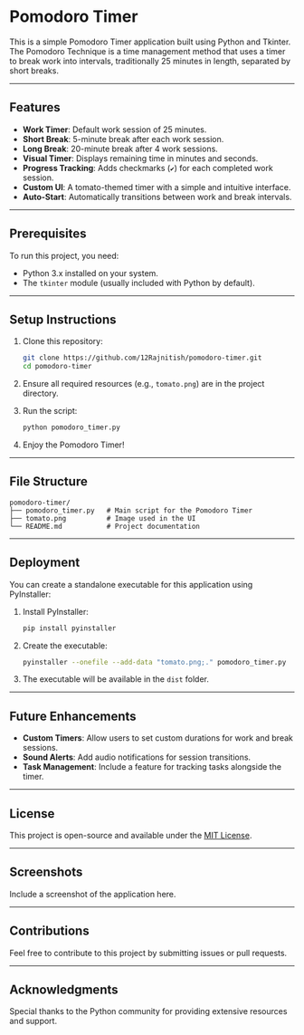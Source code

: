 
# Pomodoro Timer

This is a simple Pomodoro Timer application built using Python and Tkinter. The Pomodoro Technique is a time management method that uses a timer to break work into intervals, traditionally 25 minutes in length, separated by short breaks.

---

## Features

- **Work Timer**: Default work session of 25 minutes.
- **Short Break**: 5-minute break after each work session.
- **Long Break**: 20-minute break after 4 work sessions.
- **Visual Timer**: Displays remaining time in minutes and seconds.
- **Progress Tracking**: Adds checkmarks (`✔`) for each completed work session.
- **Custom UI**: A tomato-themed timer with a simple and intuitive interface.
- **Auto-Start**: Automatically transitions between work and break intervals.

---

## Prerequisites

To run this project, you need:

- Python 3.x installed on your system.
- The `tkinter` module (usually included with Python by default).

---

## Setup Instructions

1. Clone this repository:
   ```bash
   git clone https://github.com/12Rajnitish/pomodoro-timer.git
   cd pomodoro-timer
   ```

2. Ensure all required resources (e.g., `tomato.png`) are in the project directory.

3. Run the script:
   ```bash
   python pomodoro_timer.py
   ```

4. Enjoy the Pomodoro Timer!

---

## File Structure

```
pomodoro-timer/
├── pomodoro_timer.py   # Main script for the Pomodoro Timer
├── tomato.png          # Image used in the UI
└── README.md           # Project documentation
```

---

## Deployment

You can create a standalone executable for this application using PyInstaller:

1. Install PyInstaller:
   ```bash
   pip install pyinstaller
   ```

2. Create the executable:
   ```bash
   pyinstaller --onefile --add-data "tomato.png;." pomodoro_timer.py
   ```

3. The executable will be available in the `dist` folder.

---

## Future Enhancements

- **Custom Timers**: Allow users to set custom durations for work and break sessions.
- **Sound Alerts**: Add audio notifications for session transitions.
- **Task Management**: Include a feature for tracking tasks alongside the timer.

---

## License

This project is open-source and available under the [MIT License](LICENSE).

---

## Screenshots

Include a screenshot of the application here.

---

## Contributions

Feel free to contribute to this project by submitting issues or pull requests.

---

## Acknowledgments

Special thanks to the Python community for providing extensive resources and support.
